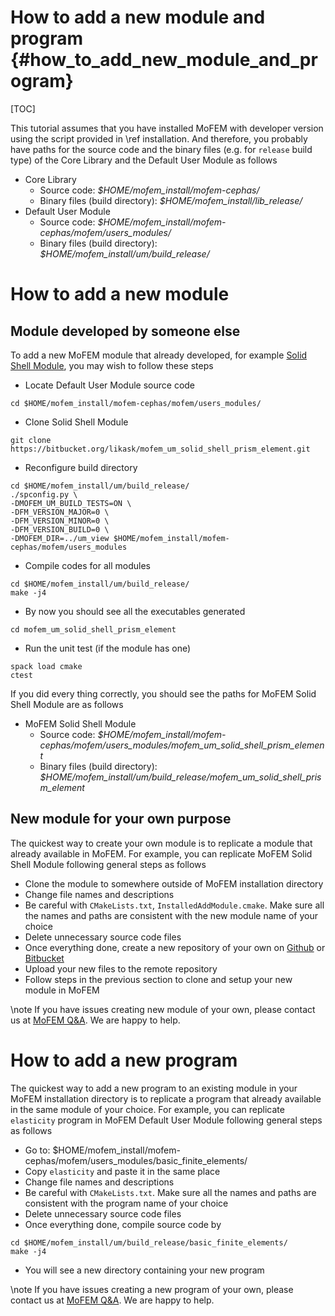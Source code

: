How to add a new module and program {#how_to_add_new_module_and_program}
==========================================================

[TOC]

This tutorial assumes that you have installed MoFEM with developer version using
the script provided in \ref installation. And therefore, you probably have paths
for the source code and the binary files (e.g. for `release` build type) of the
Core Library and the Default User Module as follows

- Core Library
  - Source code: *$HOME/mofem_install/mofem-cephas/*
  - Binary files (build directory): *$HOME/mofem_install/lib_release/*
- Default User Module
  - Source code: *$HOME/mofem_install/mofem-cephas/mofem/users_modules/*
  - Binary files (build directory): *$HOME/mofem_install/um/build_release/*

# How to add a new module

## Module developed by someone else

To add a new MoFEM module that already developed, for example [Solid Shell
Module](https://bitbucket.org/likask/mofem_um_solid_shell_prism_element/src/master/), you may wish to follow these steps

- Locate Default User Module source code
```
cd $HOME/mofem_install/mofem-cephas/mofem/users_modules/
```

- Clone Solid Shell Module
```
git clone https://bitbucket.org/likask/mofem_um_solid_shell_prism_element.git
```

- Reconfigure build directory
```
cd $HOME/mofem_install/um/build_release/
./spconfig.py \
-DMOFEM_UM_BUILD_TESTS=ON \
-DFM_VERSION_MAJOR=0 \
-DFM_VERSION_MINOR=0 \
-DFM_VERSION_BUILD=0 \
-DMOFEM_DIR=../um_view $HOME/mofem_install/mofem-cephas/mofem/users_modules
```

- Compile codes for all modules
```
cd $HOME/mofem_install/um/build_release/
make -j4
```

- By now you should see all the executables generated
```
cd mofem_um_solid_shell_prism_element
```

- Run the unit test (if the module has one)
```
spack load cmake
ctest
```

If you did every thing correctly, you should see the paths for MoFEM
Solid Shell Module are as follows

- MoFEM Solid Shell Module
  - Source code: *$HOME/mofem_install/mofem-cephas/mofem/users_modules/mofem_um_solid_shell_prism_element*
  - Binary files (build directory): *$HOME/mofem_install/um/build_release/mofem_um_solid_shell_prism_element*

## New module for your own purpose

The quickest way to create your own module is to replicate a module that already
available in MoFEM. For example, you can replicate MoFEM Solid Shell Module
following general steps as follows

- Clone the module to somewhere outside of MoFEM installation directory
- Change file names and descriptions
- Be careful with `CMakeLists.txt`, `InstalledAddModule.cmake`. Make sure all
  the names and paths are consistent with the new module name of your choice
- Delete unnecessary source code files
- Once everything done, create a new repository of your own on
  [Github](https://github.com) or [Bitbucket](https://bitbucket.org)
- Upload your new files to the remote repository
- Follow steps in the previous section to clone and setup your new module in MoFEM

\note If you have issues creating new module of your own, please contact us at [MoFEM
Q&A](https://groups.google.com/forum/#!categories/mofem-group). We are happy to help.


# How to add a new program

The quickest way to add a new program to an existing module in your
MoFEM installation directory is to replicate a program that already available in
the same module of your choice. For example, you can replicate `elasticity`
program in MoFEM Default User Module following general steps as follows

- Go to:
  $HOME/mofem_install/mofem-cephas/mofem/users_modules/basic_finite_elements/
- Copy `elasticity` and paste it in the same place
- Change file names and descriptions
- Be careful with `CMakeLists.txt`. Make sure all the names and paths are consistent with the program name of your choice
- Delete unnecessary source code files
- Once everything done, compile source code by
```
cd $HOME/mofem_install/um/build_release/basic_finite_elements/
make -j4
```
- You will see a new directory containing your new program

\note If you have issues creating a new program of your own, please contact us at [MoFEM
Q&A](https://groups.google.com/forum/#!categories/mofem-group). We are happy to help.